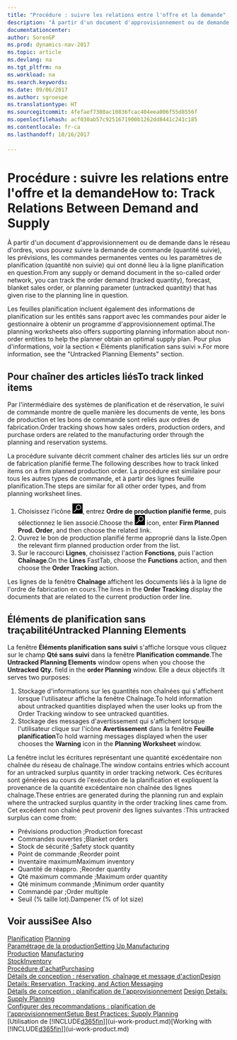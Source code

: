 ```yaml
---
title: "Procédure : suivre les relations entre l'offre et la demande"
description: "À partir d'un document d'approvisionnement ou de demande dans le réseau d'ordres, vous pouvez suivre la demande de commande (quantité suivie), les prévisions, les commandes permanentes ventes ou les paramètres de planification (quantité non suivie) qui ont donné lieu à la ligne planification en question."
documentationcenter: 
author: SorenGP
ms.prod: dynamics-nav-2017
ms.topic: article
ms.devlang: na
ms.tgt_pltfrm: na
ms.workload: na
ms.search.keywords: 
ms.date: 09/06/2017
ms.author: sgroespe
ms.translationtype: HT
ms.sourcegitcommit: 4fefaef7380ac10836fcac404eea006f55d8556f
ms.openlocfilehash: acf030ab57c9251671900b1262dd8441c241c185
ms.contentlocale: fr-ca
ms.lasthandoff: 10/16/2017

---
```

# <a name="how-to-track-relations-between-demand-and-supply"></a><span data-ttu-id="09925-103">Procédure : suivre les relations entre l'offre et la demande</span><span class="sxs-lookup"><span data-stu-id="09925-103">How to: Track Relations Between Demand and Supply</span></span>
<span data-ttu-id="09925-104">À partir d'un document d'approvisionnement ou de demande dans le réseau d'ordres, vous pouvez suivre la demande de commande (quantité suivie), les prévisions, les commandes permanentes ventes ou les paramètres de planification (quantité non suivie) qui ont donné lieu à la ligne planification en question.</span><span class="sxs-lookup"><span data-stu-id="09925-104">From any supply or demand document in the so-called order network, you can track the order demand (tracked quantity), forecast, blanket sales order, or planning parameter (untracked quantity) that has given rise to the planning line in question.</span></span>

<span data-ttu-id="09925-105">Les feuilles planification incluent également des informations de planification sur les entités sans rapport avec les commandes pour aider le gestionnaire à obtenir un programme d'approvisionnement optimal.</span><span class="sxs-lookup"><span data-stu-id="09925-105">The planning worksheets also offers supporting planning information about non-order entities to help the planner obtain an optimal supply plan.</span></span> <span data-ttu-id="09925-106">Pour plus d'informations, voir la section « Éléments planification sans suivi ».</span><span class="sxs-lookup"><span data-stu-id="09925-106">For more information, see the "Untracked Planning Elements" section.</span></span>

## <a name="to-track-linked-items"></a><span data-ttu-id="09925-107">Pour chaîner des articles liés</span><span class="sxs-lookup"><span data-stu-id="09925-107">To track linked items</span></span>
<span data-ttu-id="09925-108">Par l'intermédiaire des systèmes de planification et de réservation, le suivi de commande montre de quelle manière les documents de vente, les bons de production et les bons de commande sont reliés aux ordres de fabrication.</span><span class="sxs-lookup"><span data-stu-id="09925-108">Order tracking shows how sales orders, production orders, and purchase orders are related to the manufacturing order through the planning and reservation systems.</span></span>

<span data-ttu-id="09925-109">La procédure suivante décrit comment chaîner des articles liés sur un ordre de fabrication planifié ferme.</span><span class="sxs-lookup"><span data-stu-id="09925-109">The following describes how to track linked items on a firm planned production order.</span></span> <span data-ttu-id="09925-110">La procédure est similaire pour tous les autres types de commande, et à partir des lignes feuille planification.</span><span class="sxs-lookup"><span data-stu-id="09925-110">The steps are similar for all other order types, and from planning worksheet lines.</span></span>

1. <span data-ttu-id="09925-111">Choisissez l'icône ![Page ou rapport pour la recherche](media/ui-search/search_small.png "icône Page ou rapport pour la recherche"), entrez **Ordre de production planifié ferme**, puis sélectionnez le lien associé.</span><span class="sxs-lookup"><span data-stu-id="09925-111">Choose the ![Search for Page or Report](media/ui-search/search_small.png "Search for Page or Report icon") icon, enter **Firm Planned Prod. Order**, and then choose the related link.</span></span>
2. <span data-ttu-id="09925-112">Ouvrez le bon de production planifié ferme approprié dans la liste.</span><span class="sxs-lookup"><span data-stu-id="09925-112">Open the relevant firm planned production order from the list.</span></span>
3. <span data-ttu-id="09925-113">Sur le raccourci **Lignes**, choisissez l'action **Fonctions**, puis l'action **Chaînage**.</span><span class="sxs-lookup"><span data-stu-id="09925-113">On the **Lines** FastTab, choose the **Functions** action, and then choose the **Order Tracking** action.</span></span>

<span data-ttu-id="09925-114">Les lignes de la fenêtre **Chaînage** affichent les documents liés à la ligne de l'ordre de fabrication en cours.</span><span class="sxs-lookup"><span data-stu-id="09925-114">The lines in the **Order Tracking** display the documents that are related to the current production order line.</span></span>

## <a name="untracked-planning-elements"></a><span data-ttu-id="09925-115">Éléments de planification sans traçabilité</span><span class="sxs-lookup"><span data-stu-id="09925-115">Untracked Planning Elements</span></span>
<span data-ttu-id="09925-116">La fenêtre **Éléments planification sans suivi** s'affiche lorsque vous cliquez sur le champ **Qté sans suivi** dans la fenêtre **Planification commande**.</span><span class="sxs-lookup"><span data-stu-id="09925-116">The **Untracked Planning Elements** window opens when you choose the **Untracked Qty.** field in the **order Planning** window.</span></span> <span data-ttu-id="09925-117">Elle a deux objectifs :</span><span class="sxs-lookup"><span data-stu-id="09925-117">It serves two purposes:</span></span>

1. <span data-ttu-id="09925-118">Stockage d'informations sur les quantités non chaînées qui s'affichent lorsque l'utilisateur affiche la fenêtre Chaînage.</span><span class="sxs-lookup"><span data-stu-id="09925-118">To hold information about untracked quantities displayed when the user looks up from the Order Tracking window to see untracked quantities.</span></span>
2. <span data-ttu-id="09925-119">Stockage des messages d'avertissement qui s'affichent lorsque l'utilisateur clique sur l'icône **Avertissement** dans la fenêtre **Feuille planification**</span><span class="sxs-lookup"><span data-stu-id="09925-119">To hold warning messages displayed when the user chooses the **Warning** icon in the **Planning Worksheet** window.</span></span>

<span data-ttu-id="09925-120">La fenêtre inclut les écritures représentant une quantité excédentaire non chaînée du réseau de chaînage.</span><span class="sxs-lookup"><span data-stu-id="09925-120">The window contains entries which account for an untracked surplus quantity in order tracking network.</span></span> <span data-ttu-id="09925-121">Ces écritures sont générées au cours de l'exécution de la planification et expliquent la provenance de la quantité excédentaire non chaînée des lignes chaînage.</span><span class="sxs-lookup"><span data-stu-id="09925-121">These entries are generated during the planning run and explain where the untracked surplus quantity in the order tracking lines came from.</span></span> <span data-ttu-id="09925-122">Cet excédent non chaîné peut provenir des lignes suivantes :</span><span class="sxs-lookup"><span data-stu-id="09925-122">This untracked surplus can come from:</span></span>

- <span data-ttu-id="09925-123">Prévisions production ;</span><span class="sxs-lookup"><span data-stu-id="09925-123">Production forecast</span></span>
- <span data-ttu-id="09925-124">Commandes ouvertes ;</span><span class="sxs-lookup"><span data-stu-id="09925-124">Blanket orders</span></span>
- <span data-ttu-id="09925-125">Stock de sécurité ;</span><span class="sxs-lookup"><span data-stu-id="09925-125">Safety stock quantity</span></span>
- <span data-ttu-id="09925-126">Point de commande ;</span><span class="sxs-lookup"><span data-stu-id="09925-126">Reorder point</span></span>
- <span data-ttu-id="09925-127">Inventaire maximum</span><span class="sxs-lookup"><span data-stu-id="09925-127">Maximum inventory</span></span>
- <span data-ttu-id="09925-128">Quantité de réappro. ;</span><span class="sxs-lookup"><span data-stu-id="09925-128">Reorder quantity</span></span>
- <span data-ttu-id="09925-129">Qté maximum commande ;</span><span class="sxs-lookup"><span data-stu-id="09925-129">Maximum order quantity</span></span>
- <span data-ttu-id="09925-130">Qté minimum commande ;</span><span class="sxs-lookup"><span data-stu-id="09925-130">Minimum order quantity</span></span>
- <span data-ttu-id="09925-131">Commandé par ;</span><span class="sxs-lookup"><span data-stu-id="09925-131">Order multiple</span></span>
- <span data-ttu-id="09925-132">Seuil (% taille lot).</span><span class="sxs-lookup"><span data-stu-id="09925-132">Dampener (% of lot size)</span></span>

## <a name="see-also"></a><span data-ttu-id="09925-133">Voir aussi</span><span class="sxs-lookup"><span data-stu-id="09925-133">See Also</span></span>  
<span data-ttu-id="09925-134">[Planification](production-planning.md) </span><span class="sxs-lookup"><span data-stu-id="09925-134">[Planning](production-planning.md) </span></span>  
[<span data-ttu-id="09925-135">Paramétrage de la production</span><span class="sxs-lookup"><span data-stu-id="09925-135">Setting Up Manufacturing</span></span>](production-configure-production-processes.md)  
<span data-ttu-id="09925-136">[Production](production-manage-manufacturing.md)  </span><span class="sxs-lookup"><span data-stu-id="09925-136">[Manufacturing](production-manage-manufacturing.md)  </span></span>  
[<span data-ttu-id="09925-137">Stock</span><span class="sxs-lookup"><span data-stu-id="09925-137">Inventory</span></span>](inventory-manage-inventory.md)  
[<span data-ttu-id="09925-138">Procédure d'achat</span><span class="sxs-lookup"><span data-stu-id="09925-138">Purchasing</span></span>](purchasing-manage-purchasing.md)  
[<span data-ttu-id="09925-139">Détails de conception : réservation, chaînage et message d'action</span><span class="sxs-lookup"><span data-stu-id="09925-139">Design Details: Reservation, Tracking, and Action Messaging</span></span>](design-details-reservation-order-tracking-and-action-messaging.md)  
<span data-ttu-id="09925-140">[Détails de conception : planification de l'approvisionnement](design-details-supply-planning.md) </span><span class="sxs-lookup"><span data-stu-id="09925-140">[Design Details: Supply Planning](design-details-supply-planning.md) </span></span>  
[<span data-ttu-id="09925-141">Configurer des recommandations : planification de l'approvisionnement</span><span class="sxs-lookup"><span data-stu-id="09925-141">Setup Best Practices: Supply Planning</span></span>](setup-best-practices-supply-planning.md)  
<span data-ttu-id="09925-142">[Utilisation de [!INCLUDE[d365fin](includes/d365fin_md.md)]](ui-work-product.md)</span><span class="sxs-lookup"><span data-stu-id="09925-142">[Working with [!INCLUDE[d365fin](includes/d365fin_md.md)]](ui-work-product.md)</span></span>

